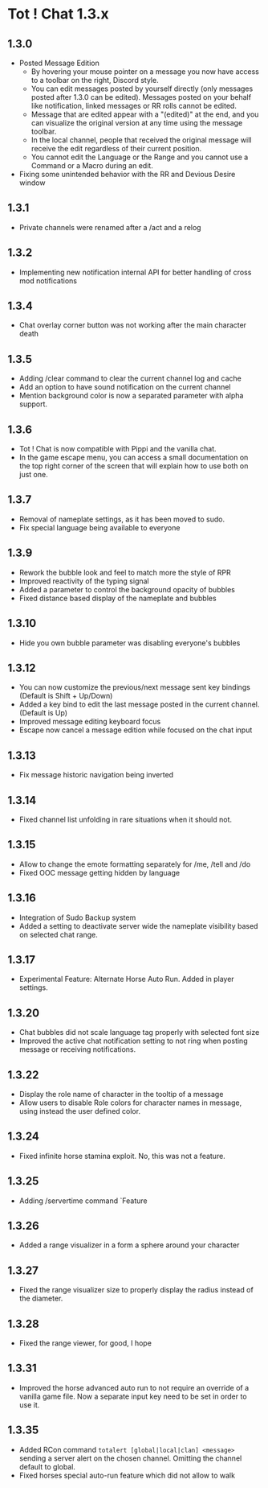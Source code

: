 # Tot ! Chat 1.3.x

## 1.3.0
- Posted Message Edition
    - By hovering your mouse pointer on a message you now have access to a toolbar on the right, Discord style.
    - You can edit messages posted by yourself directly (only messages posted after 1.3.0 can be edited). Messages posted on your behalf like notification, linked messages or RR rolls cannot be edited.
    - Message that are edited appear with a "(edited)" at the end, and you can visualize the original version at any time using the message toolbar.
    - In the local channel, people that received the original message will receive the edit regardless of their current position.
    - You cannot edit the Language or the Range and you cannot use a Command or a Macro during an edit.
- Fixing some unintended behavior with the RR and Devious Desire window


## 1.3.1
- Private channels were renamed after a /act and a relog

## 1.3.2
- Implementing new notification internal API for better handling of cross mod notifications

## 1.3.4
- Chat overlay corner button was not working after the main character death

## 1.3.5
- Adding /clear command to clear the current channel log and cache
- Add an option to have sound notification on the current channel
- Mention background color is now a separated parameter with alpha support.

## 1.3.6
- Tot ! Chat is now compatible with Pippi and the vanilla chat.
- In the game escape menu, you can access a small documentation on the top right corner of the screen that will explain how to use both on just one.

## 1.3.7
- Removal of nameplate settings, as it has been moved to sudo.
- Fix special language being available to everyone

## 1.3.9
- Rework the bubble look and feel to match more the style of RPR
- Improved reactivity of the typing signal
- Added a parameter to control the background opacity of bubbles
- Fixed distance based display of the nameplate and bubbles

## 1.3.10
- Hide you own bubble parameter was disabling everyone's bubbles

## 1.3.12
- You can now customize the previous/next message sent key bindings (Default is Shift + Up/Down)
- Added a key bind to edit the last message posted in the current channel. (Default is Up)
- Improved message editing keyboard focus
- Escape now cancel a message edition while focused on the chat input

## 1.3.13
- Fix message historic navigation being inverted

## 1.3.14
- Fixed channel list unfolding in rare situations when it should not.

## 1.3.15
- Allow to change the emote formatting separately for /me, /tell and /do
- Fixed OOC message getting hidden by language

## 1.3.16
- Integration of Sudo Backup system
- Added a setting to deactivate server wide the nameplate visibility based on selected chat range.

## 1.3.17
- Experimental Feature: Alternate Horse Auto Run. Added in player settings.

## 1.3.20
- Chat bubbles did not scale language tag properly with selected font size
- Improved the active chat notification setting to not ring when posting message or receiving notifications.

## 1.3.22
- Display the role name of character in the tooltip of a message
- Allow users to disable Role colors for character names in message, using instead the user defined color.

## 1.3.24
- Fixed infinite horse stamina exploit. No, this was not a feature.

## 1.3.25
- Adding /servertime command `Feature

## 1.3.26
- Added a range visualizer in a form a sphere around your character

## 1.3.27
- Fixed the range visualizer size to properly display the radius instead of the diameter.

## 1.3.28
- Fixed the range viewer, for good, I hope

## 1.3.31
- Improved the horse advanced auto run to not require an override of a vanilla game file. Now a separate input key need to be set in order to use it.

## 1.3.35
- Added RCon command `totalert [global|local|clan] <message>` sending a server alert on the chosen channel. Omitting the channel default to global.
- Fixed horses special auto-run feature which did not allow to walk